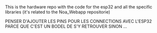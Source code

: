 This is the hardware repo with the code for the esp32 and all the specific libraries (it's related to the Noa_Webapp repositorie)


PENSER D'AJOUTER LES PINS POUR LES CONNECTIONS AVEC L'ESP32 PARCE QUE C'EST UN BODEL DE S'Y RETROUVER SINON ... 
